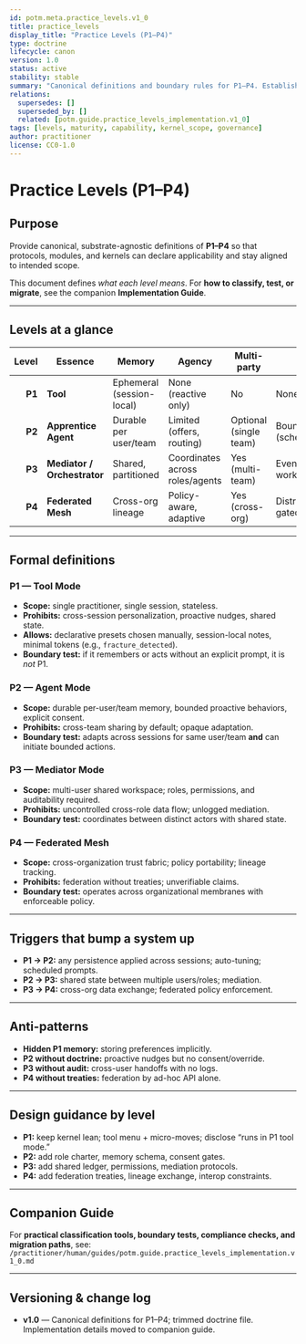 ```yaml
---
id: potm.meta.practice_levels.v1_0
title: practice_levels
display_title: "Practice Levels (P1–P4)"
type: doctrine
lifecycle: canon
version: 1.0
status: active
stability: stable
summary: "Canonical definitions and boundary rules for P1–P4. Establishes what each level permits, prohibits, and implies for kernel design."
relations:
  supersedes: []
  superseded_by: []
  related: [potm.guide.practice_levels_implementation.v1_0]
tags: [levels, maturity, capability, kernel_scope, governance]
author: practitioner
license: CC0-1.0
---
```


# Practice Levels (P1–P4)

## Purpose
Provide canonical, substrate-agnostic definitions of **P1–P4** so that protocols, modules, and kernels can declare applicability and stay aligned to intended scope.

This document defines *what each level means*. For **how to classify, test, or migrate**, see the companion **Implementation Guide**.

---

## Levels at a glance

| Level | Essence | Memory | Agency | Multi-party | Autonomy | Kernel stance |
|------:|---------|--------|--------|-------------|----------|---------------|
| **P1** | **Tool** | Ephemeral (session-local) | None (reactive only) | No | None | Lean onboarding toolbox |
| **P2** | **Apprentice Agent** | Durable per user/team | Limited (offers, routing) | Optional (single team) | Bounded (scheduled/triggered) | Relational charter + memory |
| **P3** | **Mediator / Orchestrator** | Shared, partitioned | Coordinates across roles/agents | Yes (multi-team) | Event-driven workflows | Governance + roles + ledgers |
| **P4** | **Federated Mesh** | Cross-org lineage | Policy-aware, adaptive | Yes (cross-org) | Distributed, policy-gated | Treaties, interop, audit fabric |

---

## Formal definitions

### P1 — Tool Mode
- **Scope:** single practitioner, single session, stateless.
- **Prohibits:** cross-session personalization, proactive nudges, shared state.
- **Allows:** declarative presets chosen manually, session-local notes, minimal tokens (e.g., `fracture_detected`).
- **Boundary test:** if it remembers or acts without an explicit prompt, it is *not* P1.

### P2 — Agent Mode
- **Scope:** durable per-user/team memory, bounded proactive behaviors, explicit consent.
- **Prohibits:** cross-team sharing by default; opaque adaptation.
- **Boundary test:** adapts across sessions for same user/team **and** can initiate bounded actions.

### P3 — Mediator Mode
- **Scope:** multi-user shared workspace; roles, permissions, and auditability required.
- **Prohibits:** uncontrolled cross-role data flow; unlogged mediation.
- **Boundary test:** coordinates between distinct actors with shared state.

### P4 — Federated Mesh
- **Scope:** cross-organization trust fabric; policy portability; lineage tracking.
- **Prohibits:** federation without treaties; unverifiable claims.
- **Boundary test:** operates across organizational membranes with enforceable policy.

---

## Triggers that bump a system up
- **P1 → P2:** any persistence applied across sessions; auto-tuning; scheduled prompts.
- **P2 → P3:** shared state between multiple users/roles; mediation.
- **P3 → P4:** cross-org data exchange; federated policy enforcement.

---

## Anti-patterns
- **Hidden P1 memory:** storing preferences implicitly.
- **P2 without doctrine:** proactive nudges but no consent/override.
- **P3 without audit:** cross-user handoffs with no logs.
- **P4 without treaties:** federation by ad-hoc API alone.

---

## Design guidance by level
- **P1:** keep kernel lean; tool menu + micro-moves; disclose “runs in P1 tool mode.”
- **P2:** add role charter, memory schema, consent gates.
- **P3:** add shared ledger, permissions, mediation protocols.
- **P4:** add federation treaties, lineage exchange, interop constraints.

---

## Companion Guide
For **practical classification tools, boundary tests, compliance checks, and migration paths**, see:
`/practitioner/human/guides/potm.guide.practice_levels_implementation.v1_0.md`

---

## Versioning & change log
- **v1.0** — Canonical definitions for P1–P4; trimmed doctrine file. Implementation details moved to companion guide.
